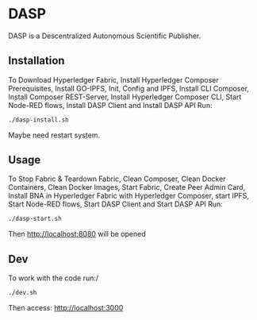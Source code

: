 # DASP

DASP is a Descentralized Autonomous Scientific Publisher.

## Installation

To Download Hyperledger Fabric, Install Hyperledger Composer Prerequisites, Install GO-IPFS, Init, Config and IPFS, Install CLI Composer, Install Composer REST-Server, Install Hyperledger Composer CLI, Start Node-RED flows, Install DASP Client and Install DASP API Run:

```bash
./dasp-install.sh
```
Maybe need restart system.

## Usage

To Stop Fabric & Teardown Fabric, Clean Composer, Clean Docker Containers, Clean Docker Images, Start Fabric, Create Peer Admin Card, Install BNA in Hyperledger Fabric with Hyperledger Composer, start IPFS, Start Node-RED flows, Start DASP Client and Start DASP API Run:

```bash
./dasp-start.sh
```

Then [http://localhost:8080](http://localhost:8080) will be opened

## Dev

To work with the code run:/

```bash
./dev.sh
```

Then access: [http://localhost:3000](http://localhost:3000)
